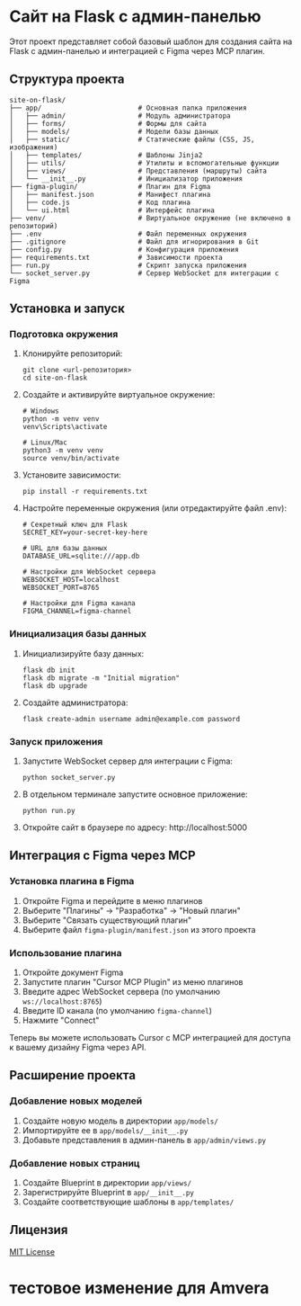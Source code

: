 # Сайт на Flask с админ-панелью

Этот проект представляет собой базовый шаблон для создания сайта на Flask с админ-панелью и интеграцией с Figma через MCP плагин.

## Структура проекта

```
site-on-flask/
├── app/                        # Основная папка приложения
│   ├── admin/                  # Модуль администратора
│   ├── forms/                  # Формы для сайта
│   ├── models/                 # Модели базы данных
│   ├── static/                 # Статические файлы (CSS, JS, изображения)
│   ├── templates/              # Шаблоны Jinja2
│   ├── utils/                  # Утилиты и вспомогательные функции
│   ├── views/                  # Представления (маршруты) сайта
│   └── __init__.py             # Инициализатор приложения
├── figma-plugin/               # Плагин для Figma
│   ├── manifest.json           # Манифест плагина
│   ├── code.js                 # Код плагина
│   └── ui.html                 # Интерфейс плагина
├── venv/                       # Виртуальное окружение (не включено в репозиторий)
├── .env                        # Файл переменных окружения
├── .gitignore                  # Файл для игнорирования в Git
├── config.py                   # Конфигурация приложения
├── requirements.txt            # Зависимости проекта
├── run.py                      # Скрипт запуска приложения
└── socket_server.py            # Сервер WebSocket для интеграции с Figma
```

## Установка и запуск

### Подготовка окружения

1. Клонируйте репозиторий:
   ```
   git clone <url-репозитория>
   cd site-on-flask
   ```

2. Создайте и активируйте виртуальное окружение:
   ```
   # Windows
   python -m venv venv
   venv\Scripts\activate

   # Linux/Mac
   python3 -m venv venv
   source venv/bin/activate
   ```

3. Установите зависимости:
   ```
   pip install -r requirements.txt
   ```

4. Настройте переменные окружения (или отредактируйте файл .env):
   ```
   # Секретный ключ для Flask
   SECRET_KEY=your-secret-key-here
   
   # URL для базы данных
   DATABASE_URL=sqlite:///app.db
   
   # Настройки для WebSocket сервера
   WEBSOCKET_HOST=localhost
   WEBSOCKET_PORT=8765
   
   # Настройки для Figma канала
   FIGMA_CHANNEL=figma-channel
   ```

### Инициализация базы данных

1. Инициализируйте базу данных:
   ```
   flask db init
   flask db migrate -m "Initial migration"
   flask db upgrade
   ```

2. Создайте администратора:
   ```
   flask create-admin username admin@example.com password
   ```

### Запуск приложения

1. Запустите WebSocket сервер для интеграции с Figma:
   ```
   python socket_server.py
   ```

2. В отдельном терминале запустите основное приложение:
   ```
   python run.py
   ```

3. Откройте сайт в браузере по адресу: http://localhost:5000

## Интеграция с Figma через MCP

### Установка плагина в Figma

1. Откройте Figma и перейдите в меню плагинов
2. Выберите "Плагины" -> "Разработка" -> "Новый плагин"
3. Выберите "Связать существующий плагин"
4. Выберите файл `figma-plugin/manifest.json` из этого проекта

### Использование плагина

1. Откройте документ Figma
2. Запустите плагин "Cursor MCP Plugin" из меню плагинов
3. Введите адрес WebSocket сервера (по умолчанию `ws://localhost:8765`)
4. Введите ID канала (по умолчанию `figma-channel`)
5. Нажмите "Connect"

Теперь вы можете использовать Cursor с MCP интеграцией для доступа к вашему дизайну Figma через API.

## Расширение проекта

### Добавление новых моделей

1. Создайте новую модель в директории `app/models/`
2. Импортируйте ее в `app/models/__init__.py`
3. Добавьте представления в админ-панель в `app/admin/views.py`

### Добавление новых страниц

1. Создайте Blueprint в директории `app/views/`
2. Зарегистрируйте Blueprint в `app/__init__.py`
3. Создайте соответствующие шаблоны в `app/templates/`

## Лицензия

[MIT License](LICENSE)

# тестовое изменение для Amvera 